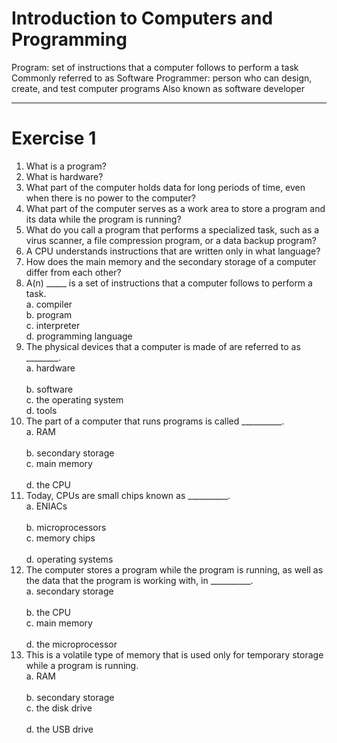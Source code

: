 # Introduction to Computers and Programming


Program: set of instructions that a computer follows to perform a task
Commonly referred to as Software
Programmer: person who can design, create, and test computer programs
Also known as software developer



---------------------

# Exercise 1

1.	What is a program?</br>
2.	What is hardware?</br>
3.	What part of the computer holds data for long periods of time, even when there is no power to the computer?</br>
4.	What part of the computer serves as a work area to store a program and its data while the program is running?</br>
5.	What do you call a program that performs a specialized task, such as a virus scanner, a file compression program, or a data backup program?</br>
6.	A CPU understands instructions that are written only in what language?</br>
7.	How does the main memory and the secondary storage of a computer differ from each other?</br>
8. A(n) _____ is a set of instructions that a computer follows to perform a task. </br>
   a. compiler  </br>
   b. program </br>
   c. interpreter </br>
   d. programming language </br>
9. The physical devices that a computer is made of are referred to as ________. </br>
   a. hardware 	 </br>		
   b. software </br>
   c. the operating system 		 </br>
   d. tools </br>
10. The part of a computer that runs programs is called __________. </br>
   a. RAM	  </br>			
   b. secondary storage </br>
   c. main memory 	 </br>		
   d. the CPU </br>
11. Today, CPUs are small chips known as __________. </br>
   a. ENIACs 	 </br>		
   b. microprocessors </br>
   c. memory chips  </br>		
   d. operating systems </br>
12. The computer stores a program while the program is running, as well as the data that the program is working with, in __________. </br>
   a. secondary storage  </br>	
   b. the CPU </br>
   c. main memory 	 </br>		
   d. the microprocessor </br>
13. This is a volatile type of memory that is used only for temporary storage while a program is running. </br>
   a. RAM 		 </br>		
   b. secondary storage </br>
   c. the disk drive 	 </br>		
   d. the USB drive</br>
